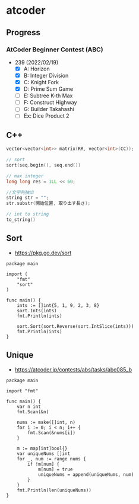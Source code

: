 # atcoder

## Progress

### AtCoder Beginner Contest (ABC)

- 239 (2022/02/19)
  - [x] A: Horizon
  - [x] B: Integer Division
  - [x] C: Knight Fork
  - [x] D: Prime Sum Game
  - [ ] E: Subtree K-th Max
  - [ ] F: Construct Highway
  - [ ] G: Builder Takahashi
  - [ ] Ex: Dice Product 2

## C++

```c++
vector<vector<int>> matrix(RR, vector<int>(CC));

// sort
sort(seq.begin(), seq.end())

// max integer
long long res = 1LL << 60;

//文字列抽出
string str = "";
str.substr(開始位置, 取り出す長さ);

// int to string
to_string()
```

## Sort

- https://pkg.go.dev/sort

```golang
package main

import (
	"fmt"
	"sort"
)

func main() {
	ints := []int{5, 1, 9, 2, 3, 8}
	sort.Ints(ints)
	fmt.Println(ints)

	sort.Sort(sort.Reverse(sort.IntSlice(ints)))
	fmt.Println(ints)
}
```

## Unique

- https://atcoder.jp/contests/abs/tasks/abc085_b

```golang
package main

import "fmt"

func main() {
	var n int
	fmt.Scan(&n)

	nums := make([]int, n)
	for i := 0; i < n; i++ {
		fmt.Scan(&nums[i])
	}

	m := map[int]bool{}
	var uniqueNums []int
	for _, num := range nums {
		if !m[num] {
			m[num] = true
			uniqueNums = append(uniqueNums, num)
		}
	}
	fmt.Println(len(uniqueNums))
}
```
